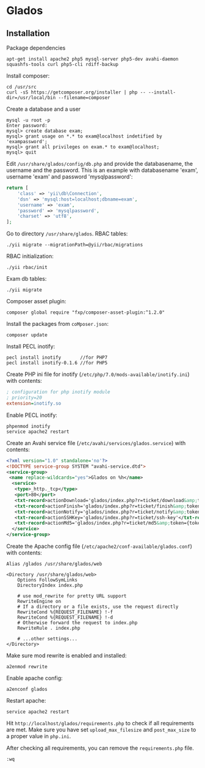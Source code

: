 # Glados

## Installation

Package dependencies

```shell
apt-get install apache2 php5 mysql-server php5-dev avahi-daemon squashfs-tools curl php5-cli rdiff-backup
```

Install composer:

```shell
cd /usr/src
curl -sS https://getcomposer.org/installer | php -- --install-dir=/usr/local/bin --filename=composer
```

Create a database and a user

```shell
mysql -u root -p
Enter password:
mysql> create database exam;
mysql> grant usage on *.* to exam@localhost indetified by 'exampassword';
mysql> grant all privileges on exam.* to exam@localhost;
mysql> quit
```

Edit `/usr/share/glados/config/db.php` and provide the databasename, the username and the password. This is an example with databasename 'exam', username 'exam' and password 'mysqlpassword':

```php
return [
    'class' => 'yii\db\Connection',
    'dsn' => 'mysql:host=localhost;dbname=exam',
    'username' => 'exam',
    'password' => 'mysqlpassword',
    'charset' => 'utf8',
];
```

Go to directory `/usr/share/glados`.
RBAC tables:
```shell
./yii migrate --migrationPath=@yii/rbac/migrations
```

RBAC initialization:
```shell
./yii rbac/init
```

Exam db tables:
```shell
./yii migrate
```

Composer asset plugin:
```shell
composer global require "fxp/composer-asset-plugin:^1.2.0"
```

Install the packages from `coMposer.json`:
```shell
composer update
```

Install PECL inotify:
```shell
pecl install inotify	   //for PHP7
pecl install inotify-0.1.6 //for PHP5
```

Create PHP ini file for inotify (`/etc/php/7.0/mods-available/inotify.ini`) with contents:
```ini
; configuration for php inotify module
; priority=20
extension=inotify.so
```

Enable PECL inotify:
```shell
phpenmod inotify
service apache2 restart
```

Create an Avahi service file (`/etc/avahi/services/glados.service`) with contents:
```xml
<?xml version="1.0" standalone='no'?>
<!DOCTYPE service-group SYSTEM "avahi-service.dtd">
<service-group>
 <name replace-wildcards="yes">Glados on %h</name>
  <service>
   <type>_http._tcp</type>
   <port>80</port>
   <txt-record>actionDownload='glados/index.php?r=ticket/download&amp;token={token}'</txt-record>
   <txt-record>actionFinish='glados/index.php?r=ticket/finish&amp;token={token}'</txt-record>
   <txt-record>actionNotify='glados/index.php?r=ticket/notify&amp;token={token}&amp;state={state}'</txt-record>
   <txt-record>actionSSHKey='glados/index.php?r=ticket/ssh-key'</txt-record>
   <txt-record>actionMd5='glados/index.php?r=ticket/md5&amp;token={token}'</txt-record>
  </service>
</service-group>
```

Create the Apache config file (`/etc/apache2/conf-available/glados.conf`) with contents:
```
Alias /glados /usr/share/glados/web

<Directory /usr/share/glados/web>
    Options FollowSymLinks
    DirectoryIndex index.php

    # use mod_rewrite for pretty URL support
    RewriteEngine on
    # If a directory or a file exists, use the request directly
    RewriteCond %{REQUEST_FILENAME} !-f
    RewriteCond %{REQUEST_FILENAME} !-d
    # Otherwise forward the request to index.php
    RewriteRule . index.php

    # ...other settings...
</Directory>
```

Make sure mod rewrite is enabled and installed:

```shell
a2enmod rewrite
```

Enable apache config:
```shell
a2enconf glados
```

Restart apache:
```shell
service apache2 restart
```

Hit `http://localhost/glados/requirements.php` to check if all requirements are met. Make sure you have set `upload_max_filesize` and `post_max_size` to a proper value in `php.ini`.

After checking all requirements, you can remove the `requirements.php` file.

```shell
:wq
```
